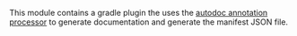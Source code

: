 This module contains a gradle plugin the uses
the [autodoc annotation processor](../autodoc-processor/src/main/java/org/eclipse/dataspaceconnector/plugins/autodoc/core/processor/EdcModuleProcessor.java)
to generate documentation and generate the manifest JSON file. 